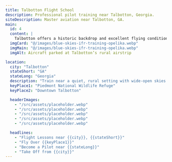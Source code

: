 ```yaml
---
title: Talbotton Flight School
description: Professional pilot training near Talbotton, Georgia.
siteDescription: Master aviation near Talbotton, GA.
main:
  id: 4
  content: |
    Talbotton offers a historic backdrop and excellent flying conditions for aspiring pilots.
  imgCard: "@/images/blue-skies-ifr-training-opelika.webp"
  imgMain: "@/images/blue-skies-ifr-training-opelika.webp"
  imgAlt: Aircraft parked at Talbotton’s rural airstrip

location:
  city: "Talbotton"
  stateShort: "GA"
  stateLong: "Georgia"
  description: "Train near a quiet, rural setting with wide-open skies."
  keyPlace1: "Piedmont National Wildlife Refuge"
  keyPlace2: "Downtown Talbotton"

  headerImages:
    - "/src/assets/placeholder.webp"
    - "/src/assets/placeholder.webp"
    - "/src/assets/placeholder.webp"
    - "/src/assets/placeholder.webp"
    - "/src/assets/placeholder.webp"

  headlines:
    - "Flight Lessons near {{city}}, {{stateShort}}"
    - "Fly Over {{keyPlace1}}"
    - "Become a Pilot near {{stateLong}}"
    - "Take Off from {{city}}"
---
```

